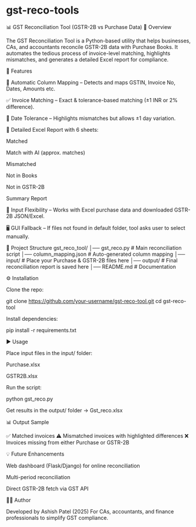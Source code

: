 ﻿# gst-reco-tools
📊 GST Reconciliation Tool (GSTR-2B vs Purchase Data)
📌 Overview

The GST Reconciliation Tool is a Python-based utility that helps businesses, CAs, and accountants reconcile GSTR-2B data with Purchase Books.
It automates the tedious process of invoice-level matching, highlights mismatches, and generates a detailed Excel report for compliance.

🚀 Features

🔄 Automatic Column Mapping – Detects and maps GSTIN, Invoice No, Dates, Amounts etc.

✅ Invoice Matching – Exact & tolerance-based matching (±1 INR or 2% difference).

📅 Date Tolerance – Highlights mismatches but allows ±1 day variation.

📑 Detailed Excel Report with 6 sheets:

Matched

Match with AI (approx. matches)

Mismatched

Not in Books

Not in GSTR-2B

Summary Report

📂 Input Flexibility – Works with Excel purchase data and downloaded GSTR-2B JSON/Excel.

🖥️ GUI Fallback – If files not found in default folder, tool asks user to select manually.

📂 Project Structure
gst_reco_tool/
│── gst_reco.py              # Main reconciliation script
│── column_mapping.json       # Auto-generated column mapping
│── input/                    # Place your Purchase & GSTR-2B files here
│── output/                   # Final reconciliation report is saved here
│── README.md                 # Documentation

⚙️ Installation

Clone the repo:

git clone https://github.com/your-username/gst-reco-tool.git
cd gst-reco-tool


Install dependencies:

pip install -r requirements.txt

▶️ Usage

Place input files in the input/ folder:

Purchase.xlsx

GSTR2B.xlsx

Run the script:

python gst_reco.py


Get results in the output/ folder → Gst_reco.xlsx

📊 Output Sample

✅ Matched invoices
⚠️ Mismatched invoices with highlighted differences
❌ Invoices missing from either Purchase or GSTR-2B

💡 Future Enhancements

Web dashboard (Flask/Django) for online reconciliation

Multi-period reconciliation

Direct GSTR-2B fetch via GST API

👨‍💻 Author

Developed by Ashish Patel (2025)
For CAs, accountants, and finance professionals to simplify GST compliance.
